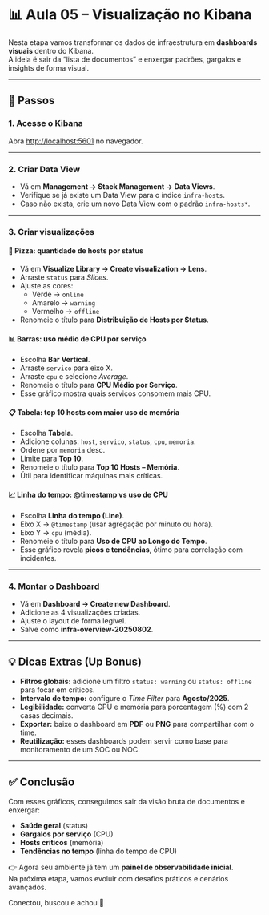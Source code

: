 # 📊 Aula 05 – Visualização no Kibana

Nesta etapa vamos transformar os dados de infraestrutura em **dashboards visuais** dentro do Kibana.  
A ideia é sair da “lista de documentos” e enxergar padrões, gargalos e insights de forma visual.

---

## 🚀 Passos

### 1. Acesse o Kibana
Abra [http://localhost:5601](http://localhost:5601) no navegador.

---

### 2. Criar Data View
- Vá em **Management → Stack Management → Data Views**.  
- Verifique se já existe um Data View para o índice `infra-hosts`.  
- Caso não exista, crie um novo Data View com o padrão `infra-hosts*`.  

---

### 3. Criar visualizações

#### 🥧 Pizza: quantidade de hosts por status
- Vá em **Visualize Library → Create visualization → Lens**.  
- Arraste `status` para *Slices*.  
- Ajuste as cores:  
  - Verde → `online`  
  - Amarelo → `warning`  
  - Vermelho → `offline`  
- Renomeie o título para **Distribuição de Hosts por Status**.

#### 📊 Barras: uso médio de CPU por serviço
- Escolha **Bar Vertical**.  
- Arraste `servico` para eixo X.  
- Arraste `cpu` e selecione *Average*.  
- Renomeie o título para **CPU Médio por Serviço**.  
- Esse gráfico mostra quais serviços consomem mais CPU.

#### 📋 Tabela: top 10 hosts com maior uso de memória
- Escolha **Tabela**.  
- Adicione colunas: `host`, `servico`, `status`, `cpu`, `memoria`.  
- Ordene por `memoria` desc.  
- Limite para **Top 10**.  
- Renomeie o título para **Top 10 Hosts – Memória**.  
- Útil para identificar máquinas mais críticas.

#### 📈 Linha do tempo: @timestamp vs uso de CPU
- Escolha **Linha do tempo (Line)**.  
- Eixo X → `@timestamp` (usar agregação por minuto ou hora).  
- Eixo Y → `cpu` (média).  
- Renomeie o título para **Uso de CPU ao Longo do Tempo**.  
- Esse gráfico revela **picos e tendências**, ótimo para correlação com incidentes.

---

### 4. Montar o Dashboard
- Vá em **Dashboard → Create new Dashboard**.  
- Adicione as 4 visualizações criadas.  
- Ajuste o layout de forma legível.  
- Salve como **infra-overview-20250802**.  

---

## 💡 Dicas Extras (Up Bonus)

- **Filtros globais:** adicione um filtro `status: warning` ou `status: offline` para focar em críticos.  
- **Intervalo de tempo:** configure o *Time Filter* para **Agosto/2025**.  
- **Legibilidade:** converta CPU e memória para porcentagem (%) com 2 casas decimais.  
- **Exportar:** baixe o dashboard em **PDF** ou **PNG** para compartilhar com o time.  
- **Reutilização:** esses dashboards podem servir como base para monitoramento de um SOC ou NOC.  

---

## ✅ Conclusão

Com esses gráficos, conseguimos sair da visão bruta de documentos e enxergar:  
- **Saúde geral** (status)  
- **Gargalos por serviço** (CPU)  
- **Hosts críticos** (memória)  
- **Tendências no tempo** (linha do tempo de CPU)  

👉 Agora seu ambiente já tem um **painel de observabilidade inicial**.  
Na próxima etapa, vamos evoluir com desafios práticos e cenários avançados.

Conectou, buscou e achou 🚀

